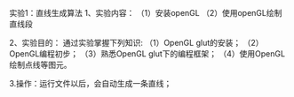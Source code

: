 实验1：直线生成算法
1、实验内容：
（1）安装openGL
（2）使用openGL绘制直线段

2、实验目的：
通过实验掌握下列知识:
（1）OpenGL glut的安装；
（2）OpenGL编程初步；
（3）熟悉OpenGL glut下的编程框架；
（4）使用OpenGL绘制点线等图元。

3.操作：运行文件以后，会自动生成一条直线；
